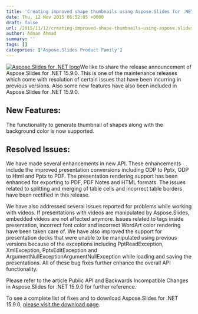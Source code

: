 ```yaml
---
title: 'Creating improved shape thumbnails using Aspose.Slides for .NET 15.9.0'
date: Thu, 12 Nov 2015 06:52:05 +0000
draft: false
url: /2015/11/12/creating-improved-shape-thumbnails-using-aspose.slides-for-.net-15.9.0/
author: Adnan Ahmad
summary: ''
tags: []
categories: ['Aspose.Slides Product Family']
---
```


[![][1]](https://blog.aspose.com/wp-content/uploads/sites/2/2013/08/aspose-Slides-for-net_100.png)We like to share the release announcement of Aspose.Slides for .NET 15.9.0. This is one of the maintenance releases which come with resolution of certain issues that have been incurring in previous versions. Also some new features have also been included in Aspose.Slides for .NET 15.9.0.

## New Features:

The functionality to generate thumbnail of shapes along with the background color is now supported.

## Resolved Issues:

We have made several enhancements in new API. These enhancements include the improved presentation conversions including ODP to Pptx, ODP to Html and Pptx to PDF. The presentation rendering support has been enhanced for exporting to PDF, PDF Notes and HTML formats. The issues related to splitting and merging of table cells and incorrect table borders have been rectified in this release.

We have also addressed several issues reported for problems while working with videos. If presentations with videos are manipulated by Aspose.Slides, embedded videos are not affected anymore. Issues related to tags inside presentation, incorrect font color and incorrect WordArt color rendering have been taken care of. We have also improved the support for presentation decks that were unable to be manipulated using previous versions because of the exceptions including PptReadException, XmlException, PptxEditException and ArgumentNullExceptionArgumentNullException while loading and saving the presentations. All of these bug fixes further enhance the overall API functionality.

Please refer to the article Public API and Backwards Incompatible Changes in Aspose.Slides for .NET 15.9.0 for further reference.

To see a complete list of fixes and to download Aspose.Slides for .NET 15.9.0, [please visit the download page][2].




[1]: https://blog.aspose.com/wp-content/uploads/sites/2/2013/08/aspose-Slides-for-net_100.png "Aspose.Slides for .NET logo"
[2]: http://www.aspose.com/community/files/72/net-components/aspose.slides-for-.net/default.aspx




